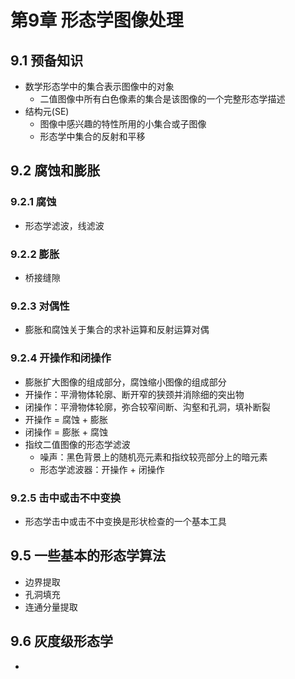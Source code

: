 # 第9章 形态学图像处理

## 9.1 预备知识
- 数学形态学中的集合表示图像中的对象
    - 二值图像中所有白色像素的集合是该图像的一个完整形态学描述
- 结构元(SE)
    - 图像中感兴趣的特性所用的小集合或子图像
    - 形态学中集合的反射和平移


## 9.2 腐蚀和膨胀

### 9.2.1 腐蚀
- 形态学滤波，线滤波

### 9.2.2 膨胀
- 桥接缝隙


### 9.2.3 对偶性
- 膨胀和腐蚀关于集合的求补运算和反射运算对偶


### 9.2.4 开操作和闭操作
- 膨胀扩大图像的组成部分，腐蚀缩小图像的组成部分
- 开操作：平滑物体轮廓、断开窄的狭颈并消除细的突出物
- 闭操作：平滑物体轮廓，弥合较窄间断、沟壑和孔洞，填补断裂
- 开操作 = 腐蚀 + 膨胀
- 闭操作 = 膨胀 + 腐蚀
- 指纹二值图像的形态学滤波
    - 噪声：黑色背景上的随机亮元素和指纹较亮部分上的暗元素
    - 形态学滤波器：开操作 + 闭操作

### 9.2.5 击中或击不中变换
- 形态学击中或击不中变换是形状检查的一个基本工具


## 9.5 一些基本的形态学算法
- 边界提取
- 孔洞填充
- 连通分量提取


## 9.6 灰度级形态学
- 